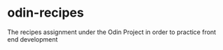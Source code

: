 # odin-recipes
The recipes assignment under the Odin Project in order to practice front end development
